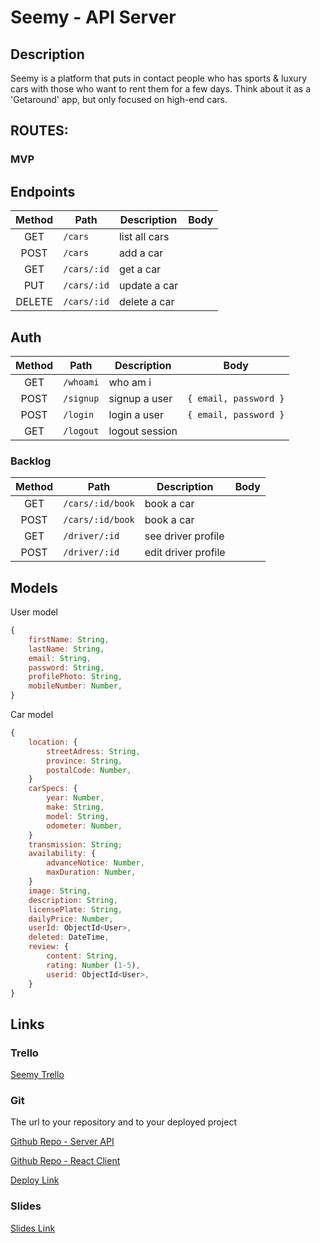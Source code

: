 # Seemy - API Server

## Description

Seemy is a platform that puts in contact people who has sports & luxury cars with those who want to rent them for a few days. Think about it as a 'Getaround' app, but only focused on high-end cars.

## ROUTES:

### MVP

## Endpoints

| Method | Path           | Description      | Body                            |
| :----: | -------------- | ---------------- | ------------------------------- |
|  GET   | `/cars`        | list all cars    |                                 |
|  POST  | `/cars`        | add a car        |                                 |
|  GET   | `/cars/:id`    | get a car        |                                 |
|  PUT   | `/cars/:id`    | update a car     |                                 |
| DELETE | `/cars/:id`    | delete a car     |                                 |

## Auth

| Method | Path      | Description    | Body                     |
| :----: | --------- | -------------- | ------------------------ |
|  GET   | `/whoami` | who am i       |                          |
|  POST  | `/signup` | signup a user  | `{ email, password }`    |
|  POST  | `/login`  | login a user   | `{ email, password }`    |
|  GET   | `/logout` | logout session |                          |

### Backlog

| Method | Path              | Description          | Body                     |
| :----: | ----------------  | -------------------  | ------------------------ |
|  GET   | `/cars/:id/book`  | book a car           |                          |
|  POST  | `/cars/:id/book`  | book a car           |                          |
|  GET   | `/driver/:id`     | see driver profile   |                          |
|  POST  | `/driver/:id`     | edit driver profile  |                          |

## Models

User model

```javascript
{
	firstName: String,
	lastName: String,
	email: String,
	password: String,
	profilePhoto: String,
	mobileNumber: Number,
}
```

Car model

```javascript
{
	location: {
		streetAdress: String,
		province: String,
		postalCode: Number,
	}
	carSpecs: {
		year: Number,
		make: String,
		model: String,
		odometer: Number,
	}
	transmission: String;
	availability: {
		advanceNotice: Number,
		maxDuration: Number,
	}
	image: String,
	description: String,
	licensePlate: String,
	dailyPrice: Number,
	userId: ObjectId<User>,
	deleted: DateTime,
	review: {
		content: String,
		rating: Number (1-5),
		userid: ObjectId<User>,
	}
}
```

## Links

### Trello

[Seemy Trello](https://trello.com/b/gNnluUYp/seemy-ironhack)

### Git

The url to your repository and to your deployed project

[Github Repo - Server API](https://github.com/Pablolo/seemy-express-server)

[Github Repo - React Client](https://github.com/Pablolo/seemy-react-client)


[Deploy Link](http://heroku.com/)

### Slides

[Slides Link](http://slides.com/)
